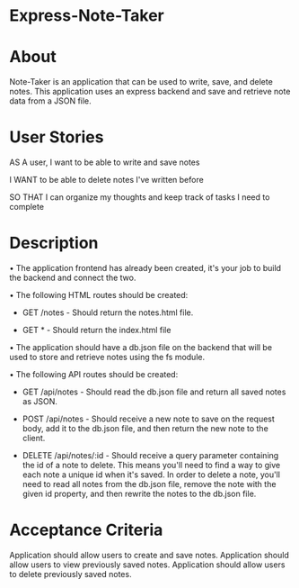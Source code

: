 # Express-Note-Taker

# About

Note-Taker is an application that can be used to write, save, and delete notes. This application uses an express backend and save and retrieve note data from a JSON file.


# User Stories

AS A user, I want to be able to write and save notes

I WANT to be able to delete notes I've written before

SO THAT I can organize my thoughts and keep track of tasks I need to complete


# Description

• The application frontend has already been created, it's your job to build the backend and connect the two.

• The following HTML routes should be created:

   - GET /notes - Should return the notes.html file.

   - GET * - Should return the index.html file

• The application should have a db.json file on the backend that will be used to store and retrieve notes using the fs module.

• The following API routes should be created:

  - GET /api/notes - Should read the db.json file and return all saved notes as JSON.

  - POST /api/notes - Should receive a new note to save on the request body, add it to the db.json file, and then return the new note to     the client.

  - DELETE /api/notes/:id - Should receive a query parameter containing the id of a note to delete. This means you'll need to find a way     to give each note a unique id when it's saved. In order to delete a note, you'll need to read all notes from the db.json file,           remove the note with the given id property, and then rewrite the notes to the db.json file.
  
 
# Acceptance Criteria

Application should allow users to create and save notes.
Application should allow users to view previously saved notes.
Application should allow users to delete previously saved notes.
